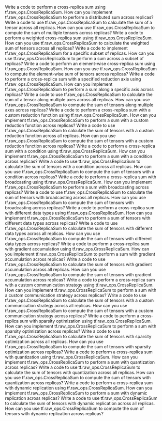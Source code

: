 Write a code to perform a cross-replica sum using tf.raw_ops.CrossReplicaSum.
How can you implement tf.raw_ops.CrossReplicaSum to perform a distributed sum across replicas?
Write a code to use tf.raw_ops.CrossReplicaSum to calculate the sum of a tensor across all replicas.
How can you use tf.raw_ops.CrossReplicaSum to compute the sum of multiple tensors across replicas?
Write a code to perform a weighted cross-replica sum using tf.raw_ops.CrossReplicaSum.
How can you use tf.raw_ops.CrossReplicaSum to calculate the weighted sum of tensors across all replicas?
Write a code to implement tf.raw_ops.CrossReplicaSum for a specific subset of replicas.
How can you use tf.raw_ops.CrossReplicaSum to perform a sum across a subset of replicas?
Write a code to perform an element-wise cross-replica sum using tf.raw_ops.CrossReplicaSum.
How can you use tf.raw_ops.CrossReplicaSum to compute the element-wise sum of tensors across replicas?
Write a code to perform a cross-replica sum with a specified reduction axis using tf.raw_ops.CrossReplicaSum.
How can you implement tf.raw_ops.CrossReplicaSum to perform a sum along a specific axis across replicas?
Write a code to use tf.raw_ops.CrossReplicaSum to calculate the sum of a tensor along multiple axes across all replicas.
How can you use tf.raw_ops.CrossReplicaSum to compute the sum of tensors along multiple axes across replicas?
Write a code to perform a cross-replica sum with a custom reduction function using tf.raw_ops.CrossReplicaSum.
How can you implement tf.raw_ops.CrossReplicaSum to perform a sum with a custom reduction function across replicas?
Write a code to use tf.raw_ops.CrossReplicaSum to calculate the sum of tensors with a custom reduction function across all replicas.
How can you use tf.raw_ops.CrossReplicaSum to compute the sum of tensors with a custom reduction function across replicas?
Write a code to perform a cross-replica sum with a condition using tf.raw_ops.CrossReplicaSum.
How can you implement tf.raw_ops.CrossReplicaSum to perform a sum with a condition across replicas?
Write a code to use tf.raw_ops.CrossReplicaSum to calculate the sum of tensors with a condition across all replicas.
How can you use tf.raw_ops.CrossReplicaSum to compute the sum of tensors with a condition across replicas?
Write a code to perform a cross-replica sum with broadcasting using tf.raw_ops.CrossReplicaSum.
How can you implement tf.raw_ops.CrossReplicaSum to perform a sum with broadcasting across replicas?
Write a code to use tf.raw_ops.CrossReplicaSum to calculate the sum of tensors with broadcasting across all replicas.
How can you use tf.raw_ops.CrossReplicaSum to compute the sum of tensors with broadcasting across replicas?
Write a code to perform a cross-replica sum with different data types using tf.raw_ops.CrossReplicaSum.
How can you implement tf.raw_ops.CrossReplicaSum to perform a sum of tensors with different data types across replicas?
Write a code to use tf.raw_ops.CrossReplicaSum to calculate the sum of tensors with different data types across all replicas.
How can you use tf.raw_ops.CrossReplicaSum to compute the sum of tensors with different data types across replicas?
Write a code to perform a cross-replica sum with gradient accumulation using tf.raw_ops.CrossReplicaSum.
How can you implement tf.raw_ops.CrossReplicaSum to perform a sum with gradient accumulation across replicas?
Write a code to use tf.raw_ops.CrossReplicaSum to calculate the sum of tensors with gradient accumulation across all replicas.
How can you use tf.raw_ops.CrossReplicaSum to compute the sum of tensors with gradient accumulation across replicas?
Write a code to perform a cross-replica sum with a custom communication strategy using tf.raw_ops.CrossReplicaSum.
How can you implement tf.raw_ops.CrossReplicaSum to perform a sum with a custom communication strategy across replicas?
Write a code to use tf.raw_ops.CrossReplicaSum to calculate the sum of tensors with a custom communication strategy across all replicas.
How can you use tf.raw_ops.CrossReplicaSum to compute the sum of tensors with a custom communication strategy across replicas?
Write a code to perform a cross-replica sum with sparsity optimization using tf.raw_ops.CrossReplicaSum.
How can you implement tf.raw_ops.CrossReplicaSum to perform a sum with sparsity optimization across replicas?
Write a code to use tf.raw_ops.CrossReplicaSum to calculate the sum of tensors with sparsity optimization across all replicas.
How can you use tf.raw_ops.CrossReplicaSum to compute the sum of tensors with sparsity optimization across replicas?
Write a code to perform a cross-replica sum with quantization using tf.raw_ops.CrossReplicaSum.
How can you implement tf.raw_ops.CrossReplicaSum to perform a sum with quantization across replicas?
Write a code to use tf.raw_ops.CrossReplicaSum to calculate the sum of tensors with quantization across all replicas.
How can you use tf.raw_ops.CrossReplicaSum to compute the sum of tensors with quantization across replicas?
Write a code to perform a cross-replica sum with dynamic replication using tf.raw_ops.CrossReplicaSum.
How can you implement tf.raw_ops.CrossReplicaSum to perform a sum with dynamic replication across replicas?
Write a code to use tf.raw_ops.CrossReplicaSum to calculate the sum of tensors with dynamic replication across all replicas.
How can you use tf.raw_ops.CrossReplicaSum to compute the sum of tensors with dynamic replication across replicas?